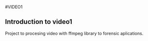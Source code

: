 #VIDEO1
## Introduction to video1
Project to procesing video with ffmpeg library to forensic aplications.

